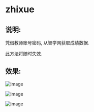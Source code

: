 # zhixue

## 说明:

凭借教师账号密码, 从智学网获取成绩数据.

此方法将随时失效.

## 效果:

![image](https://user-images.githubusercontent.com/60053890/183451410-e85d15b0-1b72-40ad-b366-e1e64721b38c.png)

![image](https://user-images.githubusercontent.com/60053890/183449178-05539798-23dd-41ae-bef6-fd6b3a2b8363.png)

![image](https://user-images.githubusercontent.com/60053890/183449341-9303e3f1-92b3-4982-8c48-bd86c69af2f2.png)
